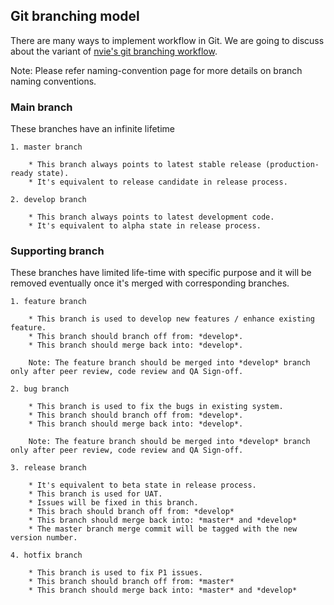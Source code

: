 ## Git branching model

There are many ways to implement workflow in Git. We are going to discuss about the variant of [nvie's git branching workflow](http://nvie.com/posts/a-successful-git-branching-model/).

Note: Please refer naming-convention page for more details on branch naming conventions.

### Main branch

These branches have an infinite lifetime

    1. master branch
    
        * This branch always points to latest stable release (production-ready state). 
        * It's equivalent to release candidate in release process.
    
    2. develop branch
    
        * This branch always points to latest development code.
        * It's equivalent to alpha state in release process.
        
### Supporting branch

These branches have limited life-time with specific purpose and it will be removed eventually once it's merged with corresponding branches.

    1. feature branch
    
        * This branch is used to develop new features / enhance existing feature.
        * This branch should branch off from: *develop*.
        * This branch should merge back into: *develop*.
        
        Note: The feature branch should be merged into *develop* branch only after peer review, code review and QA Sign-off.
        
    2. bug branch
    
        * This branch is used to fix the bugs in existing system.
        * This branch should branch off from: *develop*.
        * This branch should merge back into: *develop*.
        
        Note: The feature branch should be merged into *develop* branch only after peer review, code review and QA Sign-off.
        
    3. release branch
    
        * It's equivalent to beta state in release process.
        * This branch is used for UAT.
        * Issues will be fixed in this branch. 
        * This brach should branch off from: *develop*
        * This branch should merge back into: *master* and *develop*
        * The master branch merge commit will be tagged with the new version number.
        
    4. hotfix branch
    
        * This branch is used to fix P1 issues.
        * This branch should branch off from: *master*
        * This branch should merge back into: *master* and *develop*
